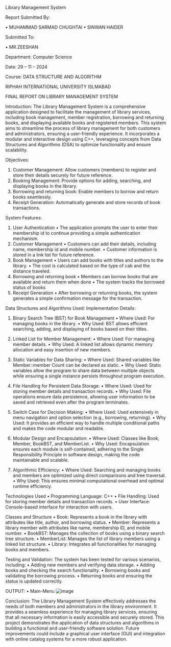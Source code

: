 
  Library Management System

Report Submitted By:

•	MUHAMMAD SARMAD CHUGHTAI 
•	SINWAN HAIDER


Submitted To:

•	MR.ZEESHAN


Department:  Computer Science



Date: 29 – 11 – 2024


Course:   DATA STRUCTURE AND ALGORITHM



RIPHAH INTERNATIONAL UNIVERSITY ISLMABAD 

FINAL REPORT ON LIBRARY MANAGEMENT SYSTEM 

Introduction:
The Library Management System is a comprehensive application designed to facilitate the management of library services, including book management, member registration, borrowing and returning books, and displaying available books and registered members. This system aims to streamline the process of library management for both customers and administrators, ensuring a user-friendly experience. It incorporates a modular and interactive design using C++, leveraging concepts from Data Structures and Algorithms (DSA) to optimize functionality and ensure scalability.

Objectives:
1.	Customer Management: Allow customers (members) to register and store their details securely for future reference.
2.	Booking Management: Provide options for adding, searching, and displaying books in the library.
3.	Borrowing and returning book: Enable members to borrow and return books seamlessly.
4.	Receipt Generation: Automatically generate and store records of book transactions.

System Features:
1. User Authentication
•	The application prompts the user to enter their membership id to continue providing a simple authentication mechanism.
2. Customer Management
•	Customers can add their details, including name, membership id and mobile number.
•	Customer information is stored in a link list for future reference.
3. Book Management 
•	Users can add books with titles and authors to the library.
•	The cost is calculated based on the type of cab and the distance traveled.
4. Borrowing and returning book
•	Members can borrow books that are available and return them when done 
•	The system tracks the borrowed status of books
5. Receipt Generation 
•	After borrowing or returning books, the system generates a simple confirmation message for the transaction.

Data Structures and Algorithms Used:
Implementation Details:
1.	Binary Search Tree (BST) for Book Management
•	Where Used: For managing books in the library.
•	Why Used: BST allows efficient searching, adding, and displaying of books based on their titles.
2.	Linked List for Member Management:
•	Where Used: For managing member details.
•	Why Used: A linked list allows dynamic memory allocation and easy insertion of new members.
3.	Static Variables for Data Sharing:
•	Where Used: Shared variables like Member::member Count can be declared as static.
•	Why Used: Static variables allow the program to share data between multiple objects while ensuring a single instance persists throughout program execution.
4.	File Handling for Persistent Data Storage:
•	Where Used: Used for storing member details and transaction records.
•	Why Used: File operations ensure data persistence, allowing user information to be saved and retrieved even after the program terminates.

5.	Switch Case for Decision Making:
•	Where Used: Used extensively in menu navigation and option selection (e.g., borrowing, returning).
•	Why Used: It provides an efficient way to handle multiple conditional paths and makes the code modular and readable.
6.	Modular Design and Encapsulation:
•	Where Used: Classes like Book, Member, BookBST, and MemberList.
•	Why Used: Encapsulation ensures each module is self-contained, adhering to the Single Responsibility Principle in software design, making the code maintainable and scalable.

7.	Algorithmic Efficiency:
•	Where Used: Searching and managing books and members are optimized using direct comparisons and tree traversal.
•	Why Used: This ensures minimal computational overhead and optimal runtime efficiency.

Technologies Used
•	Programming Language: C++
•	File Handling: Used for storing member details and transaction records.
•	User Interface: Console-based interface for interaction with users.

Classes and Structure
•	Book: Represents a book in the library with attributes like title, author, and borrowing status.
•	Member: Represents a library member with attributes like name, membership ID, and mobile number.
•	BookBST: Manages the collection of books using a binary search tree structure.
•	MemberList: Manages the list of library members using a linked list structure.
•	Library: Integrates all functionalities for managing books and members.


Testing and Validation:
The system has been tested for various scenarios, including:
•	Adding new members and verifying data storage.
•	Adding books and checking the search functionality.
•	Borrowing books and validating the borrowing process.
•	Returning books and ensuring the status is updated correctly.

OUTPUT:
•	Main-Menu
 ![image](https://github.com/user-attachments/assets/6b5e5aa8-bffe-4ce4-8232-25d630dced20)


Conclusion:
The Library Management System effectively addresses the needs of both members and administrators in the library environment. It provides a seamless experience for managing library services, ensuring that all necessary information is easily accessible and securely stored. This project demonstrates the application of data structures and algorithms in building a functional and user-friendly software solution. Future improvements could include a graphical user interface (GUI) and integration with online catalog systems for a more robust application.









